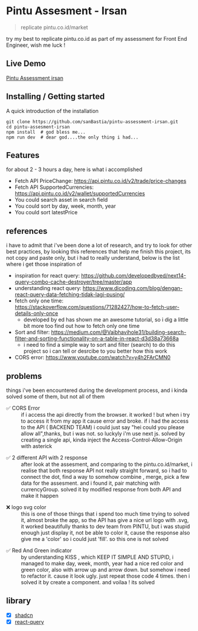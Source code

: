 # Pintu Assesment - Irsan
> replicate pintu.co.id/market

try my best to replicate pintu.co.id as part of my assessment for Front End Engineer, wish me luck !

## Live Demo

[Pintu Assessment irsan](https://pintu-assessment-irsan.vercel.app/)

## Installing / Getting started

A quick introduction of the installation

```shell
git clone https://github.com/sanBastia/pintu-assessment-irsan.git
cd pintu-assesment-irsan
npm install  # god bless me...
npm run dev  # dear god....the only thing i had...
```

## Features

for about 2 - 3 hours a day, here is what i accomplished
* Fetch API PriceChange: https://api.pintu.co.id/v2/trade/price-changes
* Fetch API SupportedCurrencies: https://api.pintu.co.id/v2/wallet/supportedCurrencies
* You could search asset in search field
* You could sort by day, week, month, year
* You could sort latestPrice


## references

i have to admit that i've been done a lot of research, and try to look for other best practices, by looking this references that help me finish this project, its not copy and paste only, but i had to really understand, below is the list where i get those inspiration of

- inspiration for react query: https://github.com/developedbyed/next14-query-combo-cache-destroyer/tree/master/app
- understanding react query: https://www.dicoding.com/blog/dengan-react-query-data-fetching-tidak-lagi-pusing/
- fetch only one time: https://stackoverflow.com/questions/71282427/how-to-fetch-user-details-only-once
  - developed by ed has shown me an awesome tutorial, so i dig a little bit more too find out how to fetch only one time
- Sort and filter: https://medium.com/@Vaibhavihole31/building-search-filter-and-sorting-functionality-on-a-table-in-react-d3d38a73668a
  - i need to find a simple way to sort and filter (search) to do this project so i can tell or desrcibe to you better how this work
- CORS error: https://www.youtube.com/watch?v=y4h2FArCMN0
  

## problems

things i've been encountered during the development process, and i kinda solved some of them, but not all of them

<dl>
    <dt>✅ CORS Error</dt>
    <dd> if i access the api directly from the browser. it worked ! but when i try to access it from my app it cause error and broke. if i had the access to the API ( BACKEND TEAM) i could just say "hei could you please allow all",thanks, but i was not. so luckyly i'm use next js.  solved by creating a single api, kinda inject the Access-Control-Allow-Origin with asterick
    </dd>
</dl>

<dl>
    <dt>✅ 2 different API with 2 response</dt>
    <dd>after look at the assesment, and comparing to the pintu.co.id/market, i realise that both response API not really straight forward, so i had to connect the dot, find a way to somehow combine , merge, pick a few data for the assesment. and i found it, pair matching with currencyGroup. solved it by modified response from both API and make it happen
    </dd>
</dl>

<dl>
    <dt>❌ logo svg color</dt>
    <dd>this is one of those things that i spend too much time trying to solved it, almost broke the app, so the API has give a nice url logo with .svg, it worked beautifully thanks to dev team from PINTU, but i was stupid enough just display it, not be able to color it, cause the response also give me a 'color' so i could just 'fill'. so this one is not solved
    </dd>
</dl>

<dl>
    <dt>✅ Red And Green indicator</dt>
    <dd>by understanding KISS , which KEEP IT SIMPLE AND STUPID, i managed to make day, week, month, year had a nice red color and green color, also with arrow up and arrow down. but somehow i need to refactor it. cause it look ugly. just repeat those code 4 times. then i solved it by create a component. and voilaa ! its solved
    </dd>
</dl>

## library

- [x] [shadcn](https://ui.shadcn.com/)
- [x] [react-query](https://tanstack.com/query/latest)
